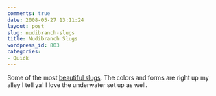 ```yaml
---
comments: true
date: 2008-05-27 13:11:24
layout: post
slug: nudibranch-slugs
title: Nudibranch Slugs
wordpress_id: 803
categories:
- Quick
---
```


Some of the most [beautiful slugs](http://ngm.nationalgeographic.com/video/player?titleID=1531204600). The colors and forms are right up my alley I tell ya! I love the underwater set up as well.
